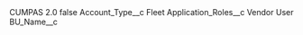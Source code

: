 <?xml version="1.0" encoding="UTF-8"?>
<CustomMetadata xmlns="http://soap.sforce.com/2006/04/metadata" xmlns:xsi="http://www.w3.org/2001/XMLSchema-instance" xmlns:xsd="http://www.w3.org/2001/XMLSchema">
    <label>CUMPAS 2.0</label>
    <protected>false</protected>
    <values>
        <field>Account_Type__c</field>
        <value xsi:type="xsd:string">Fleet</value>
    </values>
    <values>
        <field>Application_Roles__c</field>
        <value xsi:type="xsd:string">Vendor User</value>
    </values>
    <values>
        <field>BU_Name__c</field>
        <value xsi:nil="true"/>
    </values>
</CustomMetadata>
